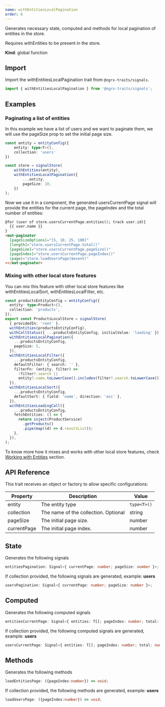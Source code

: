```yaml
---
name: withEntitiesLocalPagination 
order: 6
---
```


Generates necessary state, computed and methods for local pagination of entities in the store.

Requires withEntities to be present in the store.

**Kind**: global function

## Import

Import the withEntitiesLocalPagination trait from `@ngrx-traits/signals`.

```ts
import { withEntitiesLocalPagination } from '@ngrx-traits/signals';
```

## Examples

### Paginating a list of entities

In this example we have a list of users and we want to paginate them, we will use the pageSize prop to set the initial page size.
```typescript
const entity = entityConfig({
    entity: type<T>(),
    collection: 'users'
})

const store = signalStore(
    withEntities(entity),
    withEntitiesLocalPagination({
        ...entity,
        pageSize: 10,
    })
);
```
Now we use it in a component, the generated usersCurrentPage signal will provide the entities for the current page, the pageIndex and the total number of entities:

```html
@for (user of store.usersCurrentPage.entities(); track user.id){
  {{ user.name }}
}
<mat-paginator
  [pageSizeOptions]="[5, 10, 25, 100]"
  [length]="store.usersCurrentPage.total()"
  [pageSize]="store.usersCurrentPage.pageSize()"
  [pageIndex]="store.usersCurrentPage.pageIndex()"
  (page)="store.loadUsersPage($event)"
></mat-paginator>
```

### Mixing with other local store features
You can mix this feature with other local store features like withEntitiesLocalSort, withEntitiesLocalFilter, etc.

```typescript
const productsEntityConfig = entityConfig({
  entity: type<Product>(),
  collection: 'products',
});
export const ProductsLocalStore = signalStore(
  { providedIn: 'root' },
  withEntities(productsEntityConfig),
  withCallStatus({ ...productsEntityConfig, initialValue: 'loading' }),
  withEntitiesLocalPagination({
    ...productsEntityConfig,
    pageSize: 5,
  }),
  withEntitiesLocalFilter({
    ...productsEntityConfig,
    defaultFilter: { search: '' },
    filterFn: (entity, filter) =>
      !filter?.search ||
      entity?.name.toLowerCase().includes(filter?.search.toLowerCase()),
  }),
  withEntitiesLocalSort({
    ...productsEntityConfig,
    defaultSort: { field: 'name', direction: 'asc' },
  }),
  withEntitiesLoadingCall({
    ...productsEntityConfig,
    fetchEntities: () => {
      return inject(ProductService)
        .getProducts()
        .pipe(map((d) => d.resultList));
    },
  }),
);
```

To know more how it mixes and works with other local store features, check [Working with Entities](/docs/getting-started/working-with-entities) section.

## API Reference

This trait receives an object or factory to allow specific configurations:

| Property    | Description                          | Value       |
| ----------- | ------------------------------------ | ----------- |
| entity      | The entity type                      | `type<T>()` |
| collection  | The name of the collection. Optional | string      |
| pageSize    | The initial page size.               | number      |
| currentPage | The initial page index.              | number      |

## State

Generates the following signals

```typescript
entitiesPagination: Signal<{ currentPage: number; pageSize: number }>;
```

If collection provided, the following signals are generated, example: **users**

```typescript
usersPagination: Signal<{ currentPage: number; pageSize: number }>;
```

## Computed

Generates the following computed signals

```typescript
entitiesCurrentPage: Signal<{ entities: T[]; pageIndex: number; total: number }>;
```

If collection provided, the following computed signals are generated, example: **users**

```typescript
usersCurrentPage: Signal<{ entities: T[]; pageIndex: number; total: number }>;
```

## Methods

Generates the following methods

```typescript
loadEntitiesPage: ({pageIndex:number}) => void;
```

If collection provided, the following methods are generated, example: **users**

```typescript
loadUsersPage: ({pageIndex:number}) => void;
```
